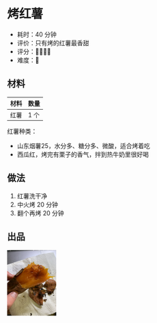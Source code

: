 # 烤红薯

- 耗时：40 分钟
- 评价：只有烤的红薯最香甜
- 评分：🌟🌟🌟🌟
- 难度：🌟

## 材料

| 材料 | 数量 |
| ---- | ---- |
| 红薯 | 1 个 |

红薯种类：

- 山东烟薯25，水分多、糖分多、微酸，适合烤着吃
- 西瓜红，烤完有栗子的香气，拌到热牛奶里很好喝

## 做法

1. 红薯洗干净
1. 中火烤 20 分钟
1. 翻个再烤 20 分钟

## 出品

<img src="./doc/IMG_6336.JPG" alt="IMG_6336" style="zoom:15%;" />